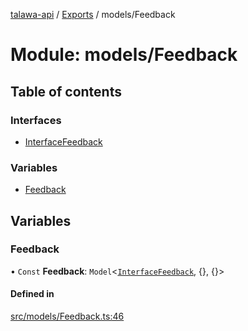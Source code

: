 [talawa-api](../README.md) / [Exports](../modules.md) / models/Feedback

# Module: models/Feedback

## Table of contents

### Interfaces

- [InterfaceFeedback](../interfaces/models_Feedback.InterfaceFeedback.md)

### Variables

- [Feedback](models_Feedback.md#feedback)

## Variables

### Feedback

• `Const` **Feedback**: `Model`\<[`InterfaceFeedback`](../interfaces/models_Feedback.InterfaceFeedback.md), \{\}, \{\}\>

#### Defined in

[src/models/Feedback.ts:46](https://github.com/PalisadoesFoundation/talawa-api/blob/00da99c/src/models/Feedback.ts#L46)
